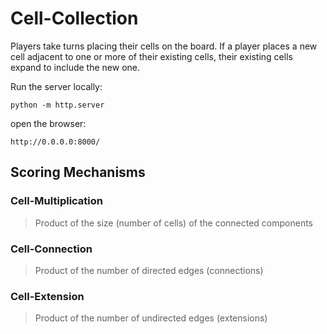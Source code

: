 # Cell-Collection

Players take turns placing their cells on the board. If a player places a new cell adjacent to one or more of their existing cells, their existing cells expand to include the new one.

Run the server locally:
```
python -m http.server
```
open the browser:
```
http://0.0.0.0:8000/
```


## Scoring Mechanisms

### Cell-Multiplication
> Product of the size (number of cells) of the connected components

### Cell-Connection
> Product of the number of directed edges (connections)

### Cell-Extension
> Product of the number of undirected edges (extensions)


